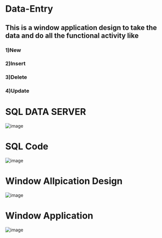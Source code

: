 # Data-Entry
## This is a window application design to take the data and do all the functional activity like
### 1)New
### 2)Insert
### 3)Delete
### 4)Update
# SQL DATA SERVER
![image](https://user-images.githubusercontent.com/95826757/200138916-9b98ae29-90db-43b8-9e2a-9015f953b404.png)
# SQL Code
![image](https://user-images.githubusercontent.com/95826757/200138927-6f22fd92-8ace-418a-982b-7e1a9e1c32e4.png)
# Window Allpication Design
![image](https://user-images.githubusercontent.com/95826757/200138938-c71e5848-0435-435f-b652-a43faa52dbd4.png)
# Window Application
![image](https://user-images.githubusercontent.com/95826757/200138952-e63fda33-2805-46bb-8823-a8816dbd613b.png)
